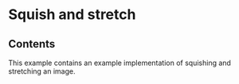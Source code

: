 # Squish and stretch

## Contents

This example contains an example implementation of squishing and stretching an image.
